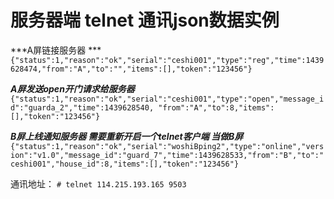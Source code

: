 # 服务器端 telnet 通讯json数据实例


***A屏链接服务器 ***
`{"status":1,"reason":"ok","serial":"ceshi001","type":"reg","time":1439628474,"from":"A","to":"","items":[],"token":"123456"}`

***A屏发送open开门请求给服务器***
`{"status":1,"reason":"ok","serial":"ceshi001","type":"open","message_id":"guarda_2","time":1439628540, "from":"A","to":8,"items":[],"token":"123456"}`

***B屏上线通知服务器 需要重新开启一个telnet客户端 当做B屏***
`{"status":1,"reason":"ok","serial":"woshiBping2","type":"online","version":"v1.0","message_id":"guard_7","time":1439628533,"from":"B","to":"ceshi001","house_id":8,"items":[],"token":"123456"}`


通讯地址：
`# telnet 114.215.193.165 9503`



